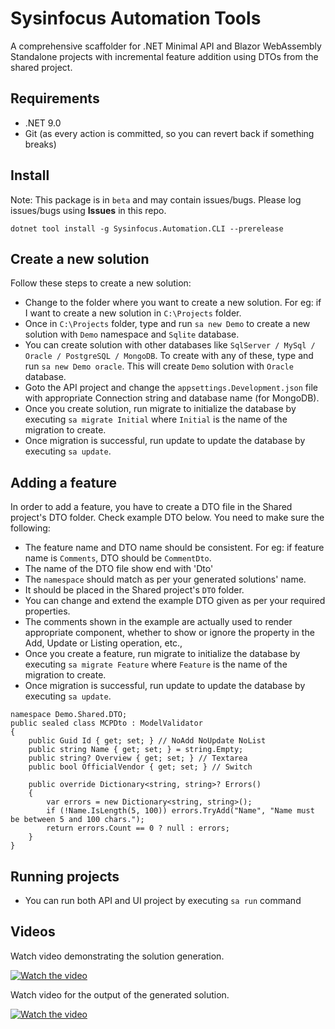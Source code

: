 # Sysinfocus Automation Tools
A comprehensive scaffolder for .NET Minimal API and Blazor WebAssembly Standalone projects with incremental feature addition using DTOs from the shared project.

## Requirements
- .NET 9.0
- Git (as every action is committed, so you can revert back if something breaks)

## Install
Note: This package is in `beta` and may contain issues/bugs. Please log issues/bugs using **Issues** in this repo.
```
dotnet tool install -g Sysinfocus.Automation.CLI --prerelease
```

## Create a new solution
Follow these steps to create a new solution:
- Change to the folder where you want to create a new solution. For eg: if I want to create a new solution in `C:\Projects` folder.
- Once in `C:\Projects` folder, type and run `sa new Demo` to create a new solution with `Demo` namespace and `Sqlite` database.
- You can create solution with other databases like `SqlServer / MySql / Oracle / PostgreSQL / MongoDB`. To create with any of these, type and run `sa new Demo oracle`. This will create `Demo` solution with `Oracle` database.
- Goto the API project and change the `appsettings.Development.json` file with appropriate Connection string and database name (for MongoDB).
- Once you create solution, run migrate to initialize the database by executing `sa migrate Initial` where `Initial` is the name of the migration to create.
- Once migration is successful, run update to update the database by executing `sa update`.

## Adding a feature
In order to add a feature, you have to create a DTO file in the Shared project's DTO folder. Check example DTO below. You need to make sure the following:
- The feature name and DTO name should be consistent. For eg: if feature name is `Comments`, DTO should be `CommentDto`.
- The name of the DTO file show end with 'Dto'
- The `namespace` should match as per your generated solutions' name.
- It should be placed in the Shared project's `DTO` folder.
- You can change and extend the example DTO given as per your required properties.
- The comments shown in the example are actually used to render appropriate component, whether to show or ignore the property in the Add, Update or Listing operation, etc.,
- Once you create a feature, run migrate to initialize the database by executing `sa migrate Feature` where `Feature` is the name of the migration to create.
- Once migration is successful, run update to update the database by executing `sa update`.  
```
namespace Demo.Shared.DTO;
public sealed class MCPDto : ModelValidator
{
    public Guid Id { get; set; } // NoAdd NoUpdate NoList
    public string Name { get; set; } = string.Empty;
    public string? Overview { get; set; } // Textarea
    public bool OfficialVendor { get; set; } // Switch

    public override Dictionary<string, string>? Errors()
    {
        var errors = new Dictionary<string, string>();
        if (!Name.IsLength(5, 100)) errors.TryAdd("Name", "Name must be between 5 and 100 chars.");
        return errors.Count == 0 ? null : errors;
    }
}
```

## Running projects
- You can run both API and UI project by executing `sa run` command

## Videos

Watch video demonstrating the solution generation. 

[![Watch the video](https://img.youtube.com/vi/RTsoD0UxzGA/0.jpg)](https://www.youtube.com/watch?v=RTsoD0UxzGA)


Watch video for the output of the generated solution.

[![Watch the video](https://img.youtube.com/vi/kJLhqg1zCmU/0.jpg)](https://www.youtube.com/watch?v=kJLhqg1zCmU)
